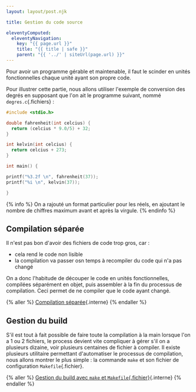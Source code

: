 ```yaml
---
layout: layout/post.njk

title: Gestion du code source

eleventyComputed:
  eleventyNavigation:
    key: "{{ page.url }}"
    title: "{{ title | safe }}"
    parent: "{{ '../' | siteUrl(page.url) }}"
---
```


Pour avoir un programme gérable et maintenable, il faut le scinder en unités fonctionnelles chaque unité ayant son propre code.

Pour illustrer cette partie, nous allons utiliser l'exemple de conversion des degrés en supposant que l'on ait le programme suivant, nommé `degres.c`{.fichiers} :

```c
#include <stdio.h>

double fahrenheit(int celcius) {
  return (celcius * 9.0/5) + 32;
}

int kelvin(int celcius) {
  return celcius + 273;
}

int main() {

printf("%3.2f \n", fahrenheit(37));
printf("%i \n", kelvin(37));

}

```

{% info %}
On a rajouté un format particulier pour les réels, en ajoutant le nombre de chiffres maximum avant et après la virgule.
{% endinfo %}

## Compilation séparée

Il n'est pas bon d'avoir des fichiers de code trop gros, car :

- cela rend le code non lisible
- la compilation va passer osn temps à recompiler du code qui n'a pas changé

On a donc l'habitude de découper le code en unités fonctionnelles, compilées séparément en objet, puis assembler à la fin du processus de compilation. Ceci permet de ne compiler que le code ayant changé.

{% aller %}
[Compilation séparée](compilation-séparée){.interne}
{% endaller %}

## Gestion du build

S'il est tout à fait possible de faire toute la compilation à la main lorsque l'on a 1 ou 2 fichiers, le process devient vite compliquer à gérer s'il on a plusieurs dizaine, voir plusieurs centaines de fichier à compiler. Il existe plusieurs utilitaire permettant d'automatiser le processus de compilation, nous allons montrer le plus simple : la commande `make` et son fichier de configuration `Makefile`{.fichier}.

{% aller %}
[Gestion du build avec `make` et `Makefile`{.fichier}](gestion-build){.interne}
{% endaller %}
